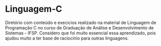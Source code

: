 # Linguagem-C
 Diretório com conteúdo e execicios realizado na material de Linguagem de Programação C no curso de Graduação de Análise e Desenvolvimento de Sistemas - IFSP. Considero que foi muito essencial essa aprendizado, pois ajudou muito a ter base de raciocinio para outras linguagens.
